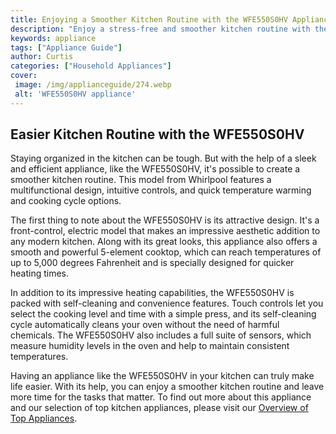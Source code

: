 ```yaml
---
title: Enjoying a Smoother Kitchen Routine with the WFE550S0HV Appliance
description: "Enjoy a stress-free and smoother kitchen routine with the new WFE550S0HV Appliance Easily craft gourmet dishes and keep your kitchen in top shape with this must-have appliance to make your cooking easier than ever"
keywords: appliance
tags: ["Appliance Guide"]
author: Curtis
categories: ["Household Appliances"]
cover: 
 image: /img/applianceguide/274.webp
 alt: 'WFE550S0HV appliance'
---
```

## Easier Kitchen Routine with the WFE550S0HV
Staying organized in the kitchen can be tough. But with the help of a sleek and efficient appliance, like the WFE550S0HV, it's possible to create a smoother kitchen routine. This model from Whirlpool features a multifunctional design, intuitive controls, and quick temperature warming and cooking cycle options. 

The first thing to note about the WFE550S0HV is its attractive design. It's a front-control, electric model that makes an impressive aesthetic addition to any modern kitchen. Along with its great looks, this appliance also offers a smooth and powerful 5-element cooktop, which can reach temperatures of up to 5,000 degrees Fahrenheit and is specially designed for quicker heating times.

In addition to its impressive heating capabilities, the WFE550S0HV is packed with self-cleaning and convenience features. Touch controls let you select the cooking level and time with a simple press, and its self-cleaning cycle automatically cleans your oven without the need of harmful chemicals. The WFE550S0HV also includes a full suite of sensors, which measure humidity levels in the oven and help to maintain consistent temperatures.

Having an appliance like the WFE550S0HV in your kitchen can truly make life easier. With its help, you can enjoy a smoother kitchen routine and leave more time for the tasks that matter. To find out more about this appliance and our selection of top kitchen appliances, please visit our [Overview of Top Appliances](./pages/appliance-overview).
